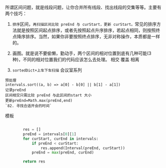 所谓区间问题，就是线段问题，让你合并所有线段、找出线段的交集等等。主要有两个技巧：

1. `排序`区间，`再扫描区间比较 preEnd 与 curStart，更新 curStart。`常见的排序方法就是按照区间起点排序，或者先按照起点升序排序，若起点相同，则按照终点降序排序。当然，如果你非要按照终点排序，无非对称操作，本质都是一样的。
2. 画图。就是说不要偷懒，勤动手，两个区间的相对位置到底有几种可能(3 种)，不同的相对位置我们的代码应该怎么去处理。
   相交 覆盖 相离

3. `sortedDict+上车下车扫描` 会议室系列

```JS
预处理
intervals.sort((a, b) => a[0] - b[0] || b[1] - a[1])
记录preEnd
区间相交只需比较 preEnd 与此区间的start 大小
更新preEnd=Math.max(preEnd,end)
`82. 寻找合适开会的时间`
```

模板

```Python

        res = []
        preEnd = intervals[0][1]
        for curStart, curEnd in intervals:
            if preEnd < curStart:
                res.append(Interval(preEnd, curStart))
            preEnd = max(preEnd, curEnd)

        return res
```
